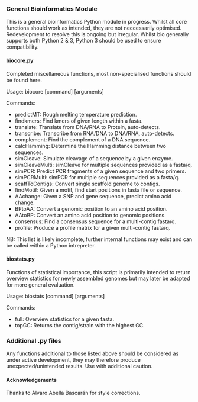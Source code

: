 ### General Bioinformatics Module
This is a general bioinformatics Python module in progress. Whilst all core functions should work as intended, they are not neccessarily optimised. Redevelopment to resolve this is ongoing but irregular. Whilst bio generally supports both Python 2 & 3, Python 3 should be used to ensure compatibility.

#### biocore.py
Completed miscellaneous functions, most non-specialised functions should be found here.

Usage: biocore [command] [arguments]

Commands:

  - predictMT: Rough melting temperature prediction.
  - findkmers: Find kmers of given length within a fasta.
  - translate: Translate from DNA/RNA to Protein, auto-detects.
  - transcribe: Transcribe from RNA/DNA to DNA/RNA, auto-detects.
  - complement: Find the complement of a DNA sequence.
  - calcHamming: Determine the Hamming distance between two sequences.
  - simCleave: Simulate cleavage of a sequence by a given enzyme.
  - simCleaveMulti: simCleave for multiple sequences provided as a fasta/q.
  - simPCR: Predict PCR fragments of a given sequence and two primers.
  - simPCRMulti: simPCR for multiple sequences provided as a fasta/q.
  - scaffToContigs: Convert single scaffold genome to contigs.
  - findMotif: Given a motif, find start positions in fasta file or sequence.
  - AAchange: Given a SNP and gene sequence, predict amino acid change.
  - BPtoAA: Convert a genomic position to an amino acid position.
  - AAtoBP: Convert an amino acid position to genomic positions.
  - consensus: Find a consensus sequence for a multi-contig fasta/q.
  - profile: Produce a profile matrix for a given multi-contig fasta/q.

NB: This list is likely incomplete, further internal functions may exist and can be called within a Python intrepreter.

#### biostats.py
Functions of statistical importance, this script is primarily intended to return overview statistics for newly assembled genomes but may later be adapted for more general evaluation.

Usage: biostats [command] [arguments]

Commands:
  - full: Overview statistics for a given fasta.
  - topGC: Returns the contig/strain with the highest GC.

### Additional .py files
Any functions additional to those listed above should be considered as under active development, they may therefore produce unexpected/unintended results. Use with additional caution.

#### Acknowledgements
Thanks to Álvaro Abella Bascarán for style corrections.
